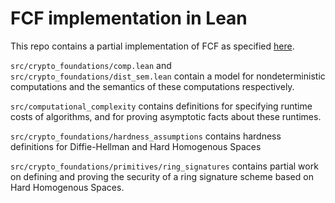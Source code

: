 # FCF implementation in Lean

This repo contains a partial implementation of FCF as specified [here](https://dash.harvard.edu/bitstream/handle/1/17463136/PETCHER-DISSERTATION-2015.pdf).

`src/crypto_foundations/comp.lean` and `src/crypto_foundations/dist_sem.lean` contain a model for nondeterministic computations and the semantics of these computations respectively.

`src/computational_complexity` contains definitions for specifying runtime costs of algorithms, and for proving asymptotic facts about these runtimes.

`src/crypto_foundations/hardness_assumptions` contains hardness definitions for Diffie-Hellman and Hard Homogenous Spaces

`src/crypto_foundations/primitives/ring_signatures` contains partial work on defining and proving the security of a ring signature scheme based on Hard Homogenous Spaces.
